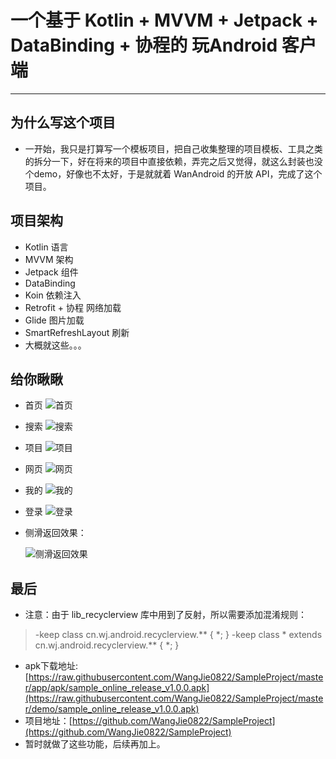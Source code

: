 # 一个基于 Kotlin + MVVM + Jetpack + DataBinding + 协程的 玩Android 客户端
-------------------
## 为什么写这个项目
* 一开始，我只是打算写一个模板项目，把自己收集整理的项目模板、工具之类的拆分一下，好在将来的项目中直接依赖，弄完之后又觉得，就这么封装也没个demo，好像也不太好，于是就就着 WanAndroid 的开放 API，完成了这个项目。

## 项目架构
* Kotlin 语言
* MVVM 架构
* Jetpack 组件
* DataBinding
* Koin 依赖注入
* Retrofit + 协程 网络加载
* Glide 图片加载
* SmartRefreshLayout 刷新
* 大概就这些。。。

## 给你瞅瞅
* 首页
  ![首页](https://raw.githubusercontent.com/WangJie0822/SampleProject/master/images/homepage.png)

* 搜索
  ![搜索](https://raw.githubusercontent.com/WangJie0822/SampleProject/master/images/search.png)

* 项目
  ![项目](https://raw.githubusercontent.com/WangJie0822/SampleProject/master/images/project.png)

* 网页
  ![网页](https://raw.githubusercontent.com/WangJie0822/SampleProject/master/images/webview.png)

* 我的
  ![我的](https://raw.githubusercontent.com/WangJie0822/SampleProject/master/images/my.png)

* 登录
  ![登录](https://raw.githubusercontent.com/WangJie0822/SampleProject/master/images/login.png)

* 侧滑返回效果：

  ![侧滑返回效果](https://raw.githubusercontent.com/WangJie0822/SampleProject/master/images/swipe-back.gif)

## 最后

* 注意：由于 lib_recyclerview 库中用到了反射，所以需要添加混淆规则：
> -keep class cn.wj.android.recyclerview.\*\* { \*; } 
> -keep class * extends cn.wj.android.recyclerview.\*\* { \*; }
* apk下载地址:[https://raw.githubusercontent.com/WangJie0822/SampleProject/master/app/apk/sample_online_release_v1.0.0.apk](https://raw.githubusercontent.com/WangJie0822/SampleProject/master/demo/sample_online_release_v1.0.0.apk)
* 项目地址：[https://github.com/WangJie0822/SampleProject](https://github.com/WangJie0822/SampleProject)
* 暂时就做了这些功能，后续再加上。
